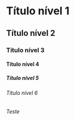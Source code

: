 # Título nível 1
## Título nível 2
### Título nível 3
#### Título nível 4
##### Título nível 5
###### Título nível 6

###### Teste

